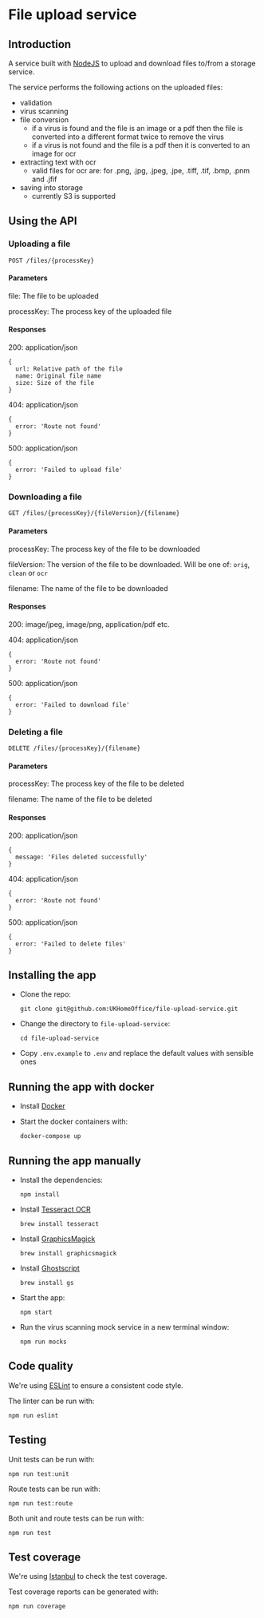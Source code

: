 # File upload service

## Introduction

A service built with [NodeJS](https://nodejs.org) to upload and download files to/from a storage service.

The service performs the following actions on the uploaded files:

- validation
- virus scanning
- file conversion
  - if a virus is found and the file is an image or a pdf then the file is converted into a different format twice to remove the virus
  - if a virus is not found and the file is a pdf then it is converted to an image for ocr
- extracting text with ocr
  - valid files for ocr are: for .png, .jpg, .jpeg, .jpe, .tiff, .tif, .bmp, .pnm and .jfif
- saving into storage
  - currently S3 is supported

## Using the API

### Uploading a file

```
POST /files/{processKey}
```

#### Parameters

file: The file to be uploaded

processKey: The process key of the uploaded file

#### Responses

200: application/json

```
{
  url: Relative path of the file
  name: Original file name
  size: Size of the file
}
```

404: application/json

```
{
  error: 'Route not found'
}
```

500: application/json

```
{
  error: 'Failed to upload file'
}
```

### Downloading a file

```
GET /files/{processKey}/{fileVersion}/{filename}
```

#### Parameters

processKey: The process key of the file to be downloaded

fileVersion: The version of the file to be downloaded. Will be one of: `orig`, `clean` or `ocr`

filename: The name of the file to be downloaded

#### Responses

200: image/jpeg, image/png, application/pdf etc.

404: application/json

```
{
  error: 'Route not found'
}
```

500: application/json

```
{
  error: 'Failed to download file'
}
```

### Deleting a file

```
DELETE /files/{processKey}/{filename}
```

#### Parameters

processKey: The process key of the file to be deleted

filename: The name of the file to be deleted

#### Responses

200: application/json

```
{
  message: 'Files deleted successfully'
}
```

404: application/json

```
{
  error: 'Route not found'
}
```

500: application/json

```
{
  error: 'Failed to delete files'
}
```

## Installing the app

- Clone the repo:

  ```
  git clone git@github.com:UKHomeOffice/file-upload-service.git
  ```

- Change the directory to `file-upload-service`:

  ```
  cd file-upload-service
  ```

- Copy `.env.example` to `.env` and replace the default values with sensible ones

## Running the app with docker

- Install [Docker](https://www.docker.com)

- Start the docker containers with:

  ```
  docker-compose up
  ```

## Running the app manually

- Install the dependencies:

  ```
  npm install
  ```

- Install [Tesseract OCR](https://github.com/tesseract-ocr/tesseract)

  ```
  brew install tesseract
  ```

- Install [GraphicsMagick](http://www.graphicsmagick.org)

  ```
  brew install graphicsmagick
  ```

- Install [Ghostscript](https://www.ghostscript.com)

  ```
  brew install gs
  ```

- Start the app:

  ```
  npm start
  ```

- Run the virus scanning mock service in a new terminal window:

  ```
  npm run mocks
  ```

## Code quality

We're using [ESLint](https://eslint.org) to ensure a consistent code style.

The linter can be run with:

```
npm run eslint
````

## Testing

Unit tests can be run with:

```
npm run test:unit
```

Route tests can be run with:

```
npm run test:route
```

Both unit and route tests can be run with:

```
npm run test
```

## Test coverage

We're using [Istanbul](https://istanbul.js.org) to check the test coverage.

Test coverage reports can be generated with:

```
npm run coverage
```
